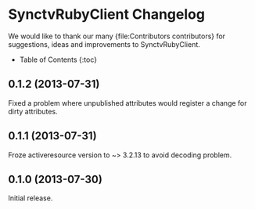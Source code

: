 # SynctvRubyClient Changelog

We would like to thank our many {file:Contributors contributors} for
suggestions, ideas and improvements to SynctvRubyClient.

* Table of Contents
{:toc}

## 0.1.2 (2013-07-31)

Fixed a problem where unpublished attributes would register a change for dirty attributes.

## 0.1.1 (2013-07-31)

Froze activeresource version to ~> 3.2.13 to avoid decoding problem.

## 0.1.0 (2013-07-30)

Initial release.

